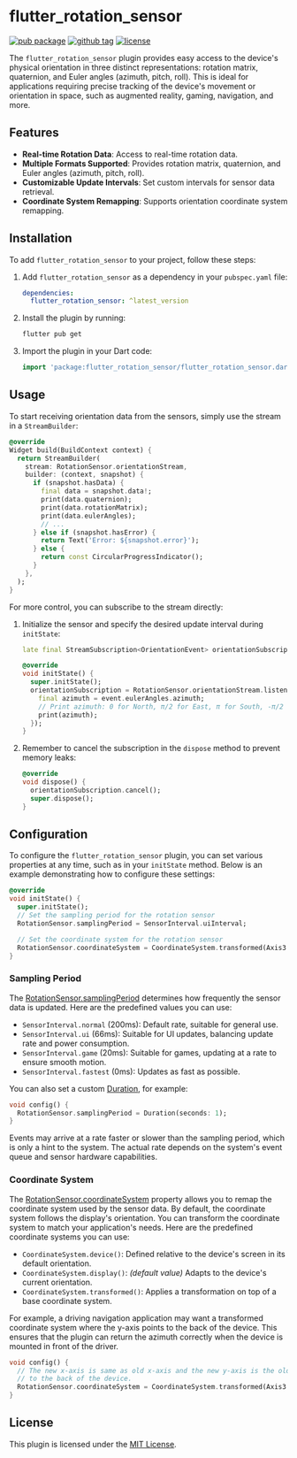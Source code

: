 # flutter_rotation_sensor

[![pub package](https://img.shields.io/pub/v/flutter_rotation_sensor)](https://pub.dev/packages/flutter_rotation_sensor)
[![github tag](https://img.shields.io/github/v/tag/tlserver/flutter_rotation_sensor?include_prereleases&sort=semver)](https://github.com/tlserver/flutter_rotation_sensor)
[![license](https://img.shields.io/github/license/tlserver/flutter_rotation_sensor)](https://github.com/tlserver/flutter_rotation_sensor/blob/master/LICENSE)

The `flutter_rotation_sensor` plugin provides easy access to the device's physical orientation in
three distinct representations: rotation matrix, quaternion, and Euler angles (azimuth, pitch,
roll). This is ideal for applications requiring precise tracking of the device's movement or
orientation in space, such as augmented reality, gaming, navigation, and more.

## Features

- **Real-time Rotation Data**: Access to real-time rotation data.
- **Multiple Formats Supported**: Provides rotation matrix, quaternion, and Euler angles (azimuth,
  pitch, roll).
- **Customizable Update Intervals**: Set custom intervals for sensor data retrieval.
- **Coordinate System Remapping**: Supports orientation coordinate system remapping.

## Installation

To add `flutter_rotation_sensor` to your project, follow these steps:

1. Add `flutter_rotation_sensor` as a dependency in your `pubspec.yaml` file:
   ```yaml
   dependencies:
     flutter_rotation_sensor: ^latest_version
   ```

2. Install the plugin by running:
   ```sh
   flutter pub get
   ```

3. Import the plugin in your Dart code:
   ```dart
   import 'package:flutter_rotation_sensor/flutter_rotation_sensor.dart';
   ```

## Usage

To start receiving orientation data from the sensors, simply use the stream in a `StreamBuilder`:

```dart
@override
Widget build(BuildContext context) {
  return StreamBuilder(
    stream: RotationSensor.orientationStream,
    builder: (context, snapshot) {
      if (snapshot.hasData) {
        final data = snapshot.data!;
        print(data.quaternion);
        print(data.rotationMatrix);
        print(data.eulerAngles);
        // ...
      } else if (snapshot.hasError) {
        return Text('Error: ${snapshot.error}');
      } else {
        return const CircularProgressIndicator();
      }
    },
  );
}
```

For more control, you can subscribe to the stream directly:

1. Initialize the sensor and specify the desired update interval during `initState`:
   ```dart
   late final StreamSubscription<OrientationEvent> orientationSubscription;

   @override
   void initState() {
     super.initState();
     orientationSubscription = RotationSensor.orientationStream.listen((event) {
       final azimuth = event.eulerAngles.azimuth;
       // Print azimuth: 0 for North, π/2 for East, π for South, -π/2 for West
       print(azimuth);
     });
   }
   ```

2. Remember to cancel the subscription in the `dispose` method to prevent memory leaks:
   ```dart
   @override
   void dispose() {
     orientationSubscription.cancel();
     super.dispose();
   }
   ```

## Configuration

To configure the `flutter_rotation_sensor` plugin, you can set various properties at any time, such
as in your `initState` method. Below is an example demonstrating how to configure these settings:

```dart
@override
void initState() {
  super.initState();
  // Set the sampling period for the rotation sensor
  RotationSensor.samplingPeriod = SensorInterval.uiInterval;

  // Set the coordinate system for the rotation sensor
  RotationSensor.coordinateSystem = CoordinateSystem.transformed(Axis3.X, Axis3.Z);
}
```

### Sampling Period

The [RotationSensor.samplingPeriod](https://pub.dev/documentation/flutter_rotation_sensor/latest/flutter_rotation_sensor/RotationSensor/samplingPeriod.html)
determines how frequently the sensor data is updated. Here are the predefined values you can use:

- `SensorInterval.normal` (200ms): Default rate, suitable for general use.
- `SensorInterval.ui` (66ms): Suitable for UI updates, balancing update rate and power consumption.
- `SensorInterval.game` (20ms): Suitable for games, updating at a rate to ensure smooth motion.
- `SensorInterval.fastest` (0ms): Updates as fast as possible.

You can also set a custom [Duration](https://api.dart.dev/stable/dart-core/Duration-class.html), for
example:

```dart
void config() {
  RotationSensor.samplingPeriod = Duration(seconds: 1);
}
```

Events may arrive at a rate faster or slower than the sampling period, which is only a hint to the
system. The actual rate depends on the system's event queue and sensor hardware capabilities.

### Coordinate System

The [RotationSensor.coordinateSystem](https://pub.dev/documentation/flutter_rotation_sensor/latest/flutter_rotation_sensor/RotationSensor/coordinateSystem.html)
property allows you to remap the coordinate system used by the sensor data. By default, the
coordinate system follows the display's orientation. You can transform the coordinate system to
match your application's needs. Here are the predefined coordinate systems you can use:

- `CoordinateSystem.device()`: Defined relative to the device's screen in its default orientation.
- `CoordinateSystem.display()`: *(default value)* Adapts to the device's current orientation.
- `CoordinateSystem.transformed()`: Applies a transformation on top of a base coordinate system.

For example, a driving navigation application may want a transformed coordinate system where the
y-axis points to the back of the device. This ensures that the plugin can return the azimuth
correctly when the device is mounted in front of the driver.

```dart
void config() {
  // The new x-axis is same as old x-axis and the new y-axis is the old negative-z-axis which points
  // to the back of the device.
  RotationSensor.coordinateSystem = CoordinateSystem.transformed(Axis3.X, -Axis3.Z);
}
```

## License

This plugin is licensed under the [MIT License](LICENSE).
